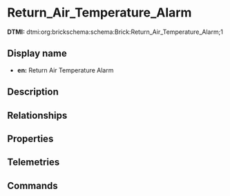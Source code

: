 # Return_Air_Temperature_Alarm
**DTMI:** dtmi:org:brickschema:schema:Brick:Return_Air_Temperature_Alarm;1
## Display name
- **en:** Return Air Temperature Alarm
## Description
## Relationships
## Properties
## Telemetries
## Commands
